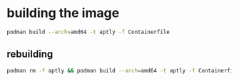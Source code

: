 # building the image

```sh
podman build --arch=amd64 -t aptly -f Containerfile
```

## rebuilding

```sh
podman rm -f aptly && podman build --arch=amd64 -t aptly -f Containerfile && podman run -d --name aptly aptly && podman exec -it aptly bash
```
